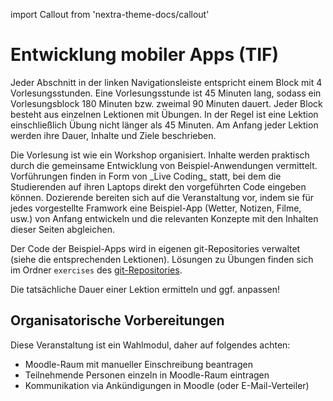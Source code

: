 import Callout from 'nextra-theme-docs/callout'

# Entwicklung mobiler Apps (TIF)

Jeder Abschnitt in der linken Navigationsleiste entspricht einem 
Block mit 4 Vorlesungsstunden. Eine Vorlesungsstunde ist 45 Minuten
lang, sodass ein Vorlesungsblock 180 Minuten bzw. zweimal 90 Minuten
dauert. Jeder Block besteht aus einzelnen Lektionen mit Übungen. 
In der Regel ist eine Lektion einschließlich Übung nicht 
länger als 45 Minuten. Am Anfang jeder Lektion werden ihre Dauer, 
Inhalte und Ziele beschrieben.

<Callout>
  Die Vorlesung ist wie ein Workshop organisiert. Inhalte werden
  praktisch durch die gemeinsame Entwicklung von 
  Beispiel-Anwendungen vermittelt.
  Vorführungen finden in Form von _Live Coding_ statt, bei dem
  die Studierenden auf ihren Laptops direkt den vorgeführten Code 
  eingeben können. 
</Callout>

<Callout type="warning" emoji="✅">
  Dozierende bereiten sich auf die Veranstaltung vor, indem sie 
  für jedes vorgestellte Framwork eine Beispiel-App 
  (Wetter, Notizen, Filme, usw.) von Anfang entwickeln und die 
  relevanten Konzepte mit den Inhalten dieser Seiten abgleichen.

  Der Code der Beispiel-Apps wird in eigenen git-Repositories
  verwaltet (siehe die entsprechenden Lektionen). Lösungen zu
  Übungen finden sich im Ordner `exercises` des [git-Repositories](https://github.com/behrends/workshops).
</Callout>

<Callout type="error" emoji="‼️">
  Die tatsächliche Dauer einer Lektion ermitteln und ggf. anpassen!
</Callout>

## Organisatorische Vorbereitungen

Diese Veranstaltung ist ein Wahlmodul, daher auf folgendes
achten:

- Moodle-Raum mit manueller Einschreibung beantragen
- Teilnehmende Personen einzeln in Moodle-Raum eintragen
- Kommunikation via Ankündigungen in Moodle (oder E-Mail-Verteiler)